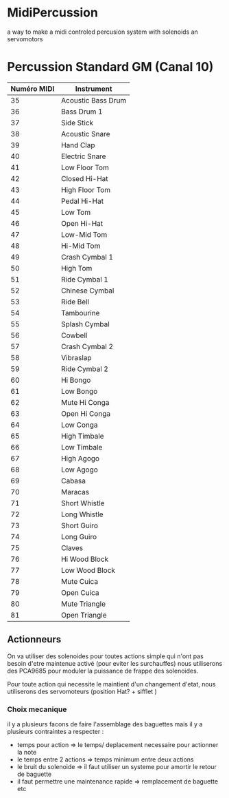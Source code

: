# MidiPercussion
a way to make a midi controled percusion system with solenoids an servomotors


# Percussion Standard GM (Canal 10)

| Numéro MIDI | Instrument              |
|-------------|--------------------------|
| 35          | Acoustic Bass Drum       |
| 36          | Bass Drum 1              |
| 37          | Side Stick               |
| 38          | Acoustic Snare           |
| 39          | Hand Clap                |
| 40          | Electric Snare           |
| 41          | Low Floor Tom            |
| 42          | Closed Hi-Hat            |
| 43          | High Floor Tom           |
| 44          | Pedal Hi-Hat             |
| 45          | Low Tom                  |
| 46          | Open Hi-Hat              |
| 47          | Low-Mid Tom              |
| 48          | Hi-Mid Tom               |
| 49          | Crash Cymbal 1           |
| 50          | High Tom                 |
| 51          | Ride Cymbal 1            |
| 52          | Chinese Cymbal           |
| 53          | Ride Bell                |
| 54          | Tambourine               |
| 55          | Splash Cymbal            |
| 56          | Cowbell                  |
| 57          | Crash Cymbal 2           |
| 58          | Vibraslap                |
| 59          | Ride Cymbal 2            |
| 60          | Hi Bongo                 |
| 61          | Low Bongo                |
| 62          | Mute Hi Conga            |
| 63          | Open Hi Conga            |
| 64          | Low Conga                |
| 65          | High Timbale             |
| 66          | Low Timbale              |
| 67          | High Agogo               |
| 68          | Low Agogo                |
| 69          | Cabasa                   |
| 70          | Maracas                  |
| 71          | Short Whistle            |
| 72          | Long Whistle             |
| 73          | Short Guiro              |
| 74          | Long Guiro               |
| 75          | Claves                   |
| 76          | Hi Wood Block            |
| 77          | Low Wood Block           |
| 78          | Mute Cuica               |
| 79          | Open Cuica               |
| 80          | Mute Triangle            |
| 81          | Open Triangle            |

## Actionneurs 

On va utiliser des solenoides pour toutes actions simple qui n'ont pas besoin d'etre maintenue activé (pour eviter les surchauffes) 
nous utiliserons des PCA9685 pour moduler la puissance de frappe des solenoides.

Pour toute action qui necessite le maintient d'un changement d'etat, nous utiliserons des servomoteurs (position Hat? + sifflet )

### Choix mecanique 

il y a plusieurs facons de faire l'assemblage des baguettes mais il y a plusieurs contraintes a respecter :
- temps pour action => le temps/ deplacement necessaire pour actionner la note
- le temps entre 2 actions => temps minimum entre deux actions
- le bruit du solenoide => il faut utiliser un systeme pour amortir le retour de baguette
- il faut permettre une maintenance rapide => remplacement de baguette etc 

  
